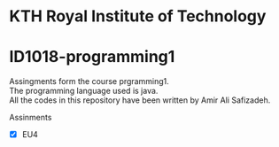 # KTH Royal Institute of Technology
# ID1018-programming1
Assingments form the course prgramming1.   
The programming language used is java.  
All the codes in this repository have been written by Amir Ali Safizadeh.  

Assinments 
- [X] EU4
